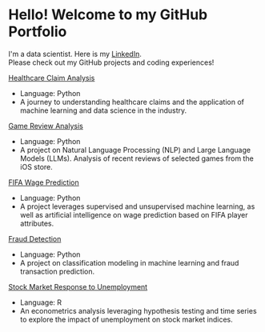 <h1> Hello! Welcome to my GitHub Portfolio </h1>

I'm a data scientist. Here is my [LinkedIn](https://www.linkedin.com/in/hanwei-guo/). <br>
Please check out my GitHub projects and coding experiences! <br>

[Healthcare Claim Analysis](https://github.com/HGuo90s/healthcare_analysis) 
- Language: Python
- A journey to understanding healthcare claims and the application of machine learning and data science in the industry. <br />


[Game Review Analysis](https://github.com/HGuo90s/Mobile-Game-Review-Analysis)
- Language: Python
- A project on Natural Language Processing (NLP) and Large Language Models (LLMs). Analysis of recent reviews of selected games from the iOS store. <br />

[FIFA Wage Prediction](https://github.com/HGuo90s/FIFA-Player-Wage/tree/master)
- Language: Python
- A project leverages supervised and unsupervised machine learning, as well as artificial intelligence on wage prediction based on FIFA player attributes. <br />

[Fraud Detection](https://github.com/HGuo90s/fraud-detection)
- Language: Python
- A project on classification modeling in machine learning and fraud transaction prediction. <br />

[Stock Market Response to Unemployment](https://github.com/HGuo90s/Stock-Market-Response-to-Unemployment-News)
- Language: R
- An econometrics analysis leveraging hypothesis testing and time series to explore the impact of unemployment on stock market indices. 


